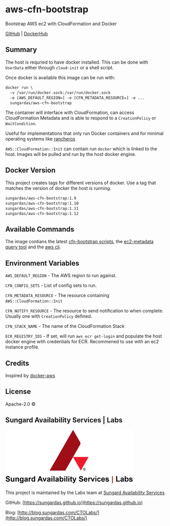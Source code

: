 # aws-cfn-bootstrap

Bootstrap AWS ec2 with CloudFormation and Docker

[GitHub][github-url] | [DockerHub][dockerhub-url]

## Summary

The host is requried to have docker installed.  This can be done
with `UserData` either through `cloud-init` or a shell script.

Once docker is available this image can be run with:

    docker run \
      -v /var/run/docker.sock:/var/run/docker.sock
      -e [AWS_DEFAULT_REGION=] -e [CFN_METADATA_RESOURCE=] -e ...
      sungardas/aws-cfn-bootstrap

The container will interface with CloudFormation, can access
CloudFormation Metadata and is able to respond to a `CreationPolicy` or
`WaitCondition`.

Useful for implementations that only run Docker containers and for
minimal operating systems like
[rancheros][rancheros-url]

`AWS::CloudFormation::Init` can contain run `docker` which is linked
to the host. Images will be pulled and run by the host docker engine.

## Docker Version

This project creates tags for different versions of docker.  Use a tag
that matches the version of docker the host is running.

    sungardas/aws-cfn-bootstrap:1.9
    sungardas/aws-cfn-bootstrap:1.10
    sungardas/aws-cfn-bootstrap:1.11
    sungardas/aws-cfn-bootstrap:1.12


## Available Commands

The image contians the latest [cfn-bootstrap scripts][cfn-bootstrap-url], the [ec2-metadata query tool][query-tool-url] and the [aws cli][aws-cli-url].


## Environment Variables

`AWS_DEFAULT_REGION` - The AWS region to run against.

`CFN_CONFIG_SETS` - List of config sets to run.

`CFN_METADATA_RESOURCE` - The resource containing `AWS::CloudFormation::Init`

`CFN_NOTIFY_RESOURCE` - The resource to send notification to when
complete. Usually one with `CreationPolicy` defined.

`CFN_STACK_NAME` - The name of the CloudFormation Stack

`ECR_REGISTRY_IDS` - If set, will run `aws ecr get-login` and populate
the host docker engine with credentials for ECR.  Recommened to use with
an ec2 instance profile.

## Credits

Inspired by [docker-aws](https://github.com/asynchrony/docker-aws)

## License

Apache-2.0 ©

## Sungard Availability Services | Labs
[![Sungard Availability Services | Labs][labs-logo]][labs-github-url]

This project is maintained by the Labs team at [Sungard Availability
Services](http://sungardas.com)

GitHub: [https://sungardas.github.io](https://sungardas.github.io)

Blog:
[http://blog.sungardas.com/CTOLabs/](http://blog.sungardas.com/CTOLabs/)


[labs-github-url]: https://sungardas.github.io
[labs-logo]: https://raw.githubusercontent.com/SungardAS/repo-assets/master/images/logos/sungardas-labs-logo-small.png

[cfn-bootstrap-url]: http://docs.aws.amazon.com/AWSCloudFormation/latest/UserGuide/cfn-helper-scripts-reference.html
[query-tool-url]: https://aws.amazon.com/code/1825
[aws-cli-url]: https://aws.amazon.com/cli/
[github-url]: https://github.com/SungardAS/aws-cfn-bootstrap-docker
[dockerhub-url]: https://hub.docker.com/r/sungardas/aws-cfn-bootstrap
[rancheros-url]: https://github.com/rancher/os
